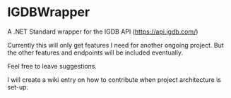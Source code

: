 # IGDBWrapper
A .NET Standard wrapper for the IGDB API (https://api.igdb.com/)

Currently this will only get features I need for another ongoing project.
But the other features and endpoints will be included eventually.

Feel free to leave suggestions.

I will create a wiki entry on how to contribute when project architecture is set-up.
